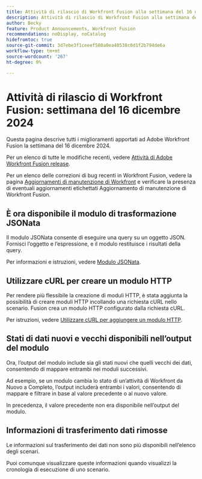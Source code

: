 ```yaml
---
title: Attività di rilascio di Workfront Fusion alla settimana del 16 dicembre 2024
description: Attività di rilascio di Workfront Fusion alla settimana del 16 dicembre 2024
author: Becky
feature: Product Announcements, Workfront Fusion
recommendations: noDisplay, noCatalog
hidefromtoc: true
source-git-commit: 3d7ebe3f1ceeef580a0ea40538c0d1f2b794de6a
workflow-type: tm+mt
source-wordcount: '267'
ht-degree: 0%

---
```


# Attività di rilascio di Workfront Fusion: settimana del 16 dicembre 2024

Questa pagina descrive tutti i miglioramenti apportati ad Adobe Workfront Fusion la settimana del 16 dicembre 2024.

Per un elenco di tutte le modifiche recenti, vedere [Attività di Adobe Workfront Fusion release](../../../product-announcements/product-releases/fusion-release-activity/fusion-release-activity.md).

Per un elenco delle correzioni di bug recenti in Workfront Fusion, vedere la pagina [Aggiornamenti di manutenzione di Workfront](https://experienceleague.adobe.com/docs/workfront-known-issues/releases/current-updates.html) e verificare la presenza di eventuali aggiornamenti etichettati Aggiornamento di manutenzione di Workfront Fusion.

## È ora disponibile il modulo di trasformazione JSONata

Il modulo JSONata consente di eseguire una query su un oggetto JSON. Fornisci l’oggetto e l’espressione, e il modulo restituisce i risultati della query.

Per informazioni e istruzioni, vedere [Modulo JSONata](/help/quicksilver/workfront-fusion/apps-and-their-modules/jsonata-module.md).

## Utilizzare cURL per creare un modulo HTTP

Per rendere più flessibile la creazione di moduli HTTP, è stata aggiunta la possibilità di creare moduli HTTP incollando una richiesta cURL nello scenario. Fusion crea un modulo HTTP configurato dalla richiesta cURL.

Per istruzioni, vedere [Utilizzare cURL per aggiungere un modulo HTTP](/help/quicksilver/workfront-fusion/scenarios/use-curl-create-http.md).

## Stati di dati nuovi e vecchi disponibili nell’output del modulo

Ora, l’output del modulo include sia gli stati nuovi che quelli vecchi dei dati, consentendo di mappare entrambi nei moduli successivi.

Ad esempio, se un modulo cambia lo stato di un’attività di Workfront da Nuovo a Completo, l’output includerà entrambi i valori, consentendo di mappare e filtrare in base al valore precedente o al nuovo valore.

In precedenza, il valore precedente non era disponibile nell’output del modulo.

## Informazioni di trasferimento dati rimosse

Le informazioni sul trasferimento dei dati non sono più disponibili nell’elenco degli scenari.

Puoi comunque visualizzare queste informazioni quando visualizzi la cronologia di esecuzione di uno scenario.

